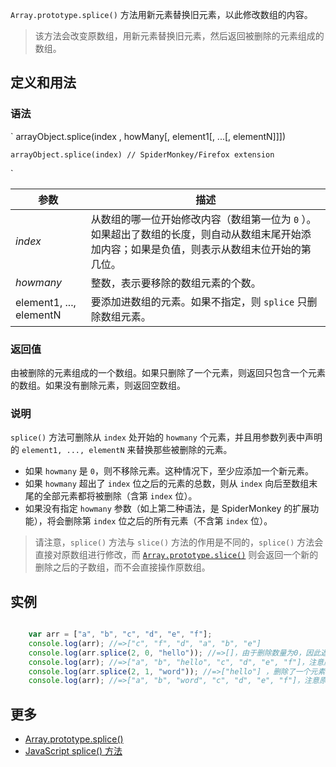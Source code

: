 `Array.prototype.splice()` 方法用新元素替换旧元素，以此修改数组的内容。

> 该方法会改变原数组，用新元素替换旧元素，然后返回被删除的元素组成的数组。

## 定义和用法

### 语法

`    arrayObject.splice(index , howMany[, element1[, ...[, elementN]]])

    arrayObject.splice(index) // SpiderMonkey/Firefox extension
`

| 参数 | 描述 |
| --- | --- |
| _index_ | 从数组的哪一位开始修改内容（数组第一位为 `0` ）。如果超出了数组的长度，则自动从数组末尾开始添加内容；如果是负值，则表示从数组末位开始的第几位。 |
| _howmany_ | 整数，表示要移除的数组元素的个数。 |
| element1, ..., elementN | 要添加进数组的元素。如果不指定，则 `splice` 只删除数组元素。 |

### 返回值

由被删除的元素组成的一个数组。如果只删除了一个元素，则返回只包含一个元素的数组。如果没有删除元素，则返回空数组。

### 说明

`splice()` 方法可删除从 `index` 处开始的 `howmany` 个元素，并且用参数列表中声明的 `element1, ..., elementN` 来替换那些被删除的元素。

*   如果 `howmany` 是 `0`，则不移除元素。这种情况下，至少应添加一个新元素。
*   如果 `howmany` 超出了 `index` 位之后的元素的总数，则从 `index` 向后至数组末尾的全部元素都将被删除（含第 `index` 位）。
*   如果没有指定 `howmany` 参数（如上第二种语法，是 SpiderMonkey 的扩展功能），将会删除第 `index` 位之后的所有元素（不含第 `index` 位）。

> 请注意，`splice()` 方法与 `slice()` 方法的作用是不同的，`splice()` 方法会直接对原数组进行修改，而 [`Array.prototype.slice()`](array-prototype-slice.html) 则会返回一个新的删除之后的子数组，而不会直接操作原数组。

## 实例

``` javascript

    var arr = ["a", "b", "c", "d", "e", "f"];
    console.log(arr); //=>["c", "f", "d", "a", "b", "e"] 
    console.log(arr.splice(2, 0, "hello")); //=>[]，由于删除数量为0，因此返回的是空数组，同时增加了一个新元素
    console.log(arr); //=>["a", "b", "hello", "c", "d", "e", "f"]，注意原数组已发生了变化
    console.log(arr.splice(2, 1, "word")); //=>["hello"] ，删除了一个元素，又增加了一个元素
    console.log(arr); //=>["a", "b", "word", "c", "d", "e", "f"]，注意原数组已发生了变化

```

## 更多

*   [Array.prototype.splice()](https://developer.mozilla.org/zh-CN/docs/Web/JavaScript/Reference/Global_Objects/Array/splice)
*   [JavaScript splice() 方法](http://www.w3school.com.cn/jsref/jsref_splice.asp)